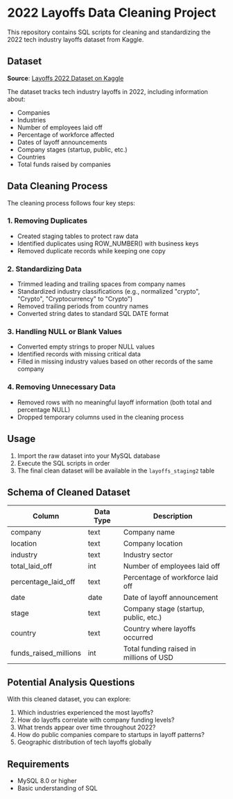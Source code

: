 # 2022 Layoffs Data Cleaning Project

This repository contains SQL scripts for cleaning and standardizing the 2022 tech industry layoffs dataset from Kaggle.

## Dataset

**Source**: [Layoffs 2022 Dataset on Kaggle](https://www.kaggle.com/datasets/swaptr/layoffs-2022)

The dataset tracks tech industry layoffs in 2022, including information about:
- Companies
- Industries
- Number of employees laid off
- Percentage of workforce affected
- Dates of layoff announcements
- Company stages (startup, public, etc.)
- Countries
- Total funds raised by companies

## Data Cleaning Process

The cleaning process follows four key steps:

### 1. Removing Duplicates

- Created staging tables to protect raw data
- Identified duplicates using ROW_NUMBER() with business keys
- Removed duplicate records while keeping one copy

### 2. Standardizing Data

- Trimmed leading and trailing spaces from company names
- Standardized industry classifications (e.g., normalized "crypto", "Crypto", "Cryptocurrency" to "Crypto")
- Removed trailing periods from country names
- Converted string dates to standard SQL DATE format

### 3. Handling NULL or Blank Values

- Converted empty strings to proper NULL values
- Identified records with missing critical data
- Filled in missing industry values based on other records of the same company

### 4. Removing Unnecessary Data

- Removed rows with no meaningful layoff information (both total and percentage NULL)
- Dropped temporary columns used in the cleaning process

## Usage

1. Import the raw dataset into your MySQL database
2. Execute the SQL scripts in order
3. The final clean dataset will be available in the `layoffs_staging2` table

## Schema of Cleaned Dataset

| Column                | Data Type | Description                               |
|-----------------------|-----------|-------------------------------------------|
| company               | text      | Company name                              |
| location              | text      | Company location                          |
| industry              | text      | Industry sector                           |
| total_laid_off        | int       | Number of employees laid off              |
| percentage_laid_off   | text      | Percentage of workforce laid off          |
| date                  | date      | Date of layoff announcement               |
| stage                 | text      | Company stage (startup, public, etc.)     |
| country               | text      | Country where layoffs occurred            |
| funds_raised_millions | int       | Total funding raised in millions of USD   |

## Potential Analysis Questions

With this cleaned dataset, you can explore:

1. Which industries experienced the most layoffs?
2. How do layoffs correlate with company funding levels?
3. What trends appear over time throughout 2022?
4. How do public companies compare to startups in layoff patterns?
5. Geographic distribution of tech layoffs globally

## Requirements

- MySQL 8.0 or higher
- Basic understanding of SQL

